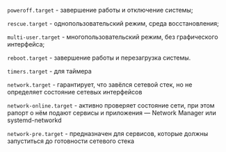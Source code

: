 ```poweroff.target``` - завершение работы и отключение системы;  

```rescue.target``` - однопользовательский режим, среда восстановления;  

```multi-user.target``` - многопользовательский режим, без графического интерфейса;  

```reboot.target``` - завершение работы и перезагрузка системы.

```timers.target``` - для таймера

```network.target``` - гарантирует, что завёлся сетевой стек, но не определяет состояние сетевых интерфейсов

```network-online.target``` - активно проверяет состояние сети, при этом рапорт о нём подают сервисы и приложения — Network Manager или systemd-networkd

```network-pre.target``` - предназначен для сервисов, которые должны запуститься до готовности сетевого стека
